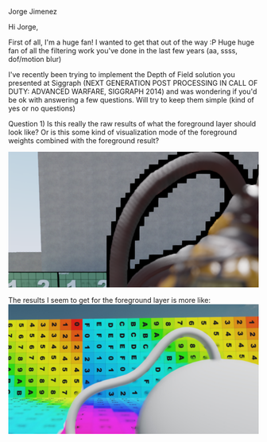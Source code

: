 Jorge Jimenez

Hi Jorge,

First of all, I'm a huge fan! I wanted to get that out of the way :P Huge huge fan of all the filtering work you've done in the last few years (aa, ssss, dof/motion blur)

I've recently been trying to implement the Depth of Field solution you presented at Siggraph (NEXT GENERATION POST PROCESSING IN CALL OF DUTY: ADVANCED WARFARE, SIGGRAPH 2014) and was wondering if you'd be ok with answering a few questions. Will try to keep them simple (kind of yes or no questions)

Question 1)
Is this really the raw results of what the foreground layer should look like? Or is this some kind of visualization mode of the foreground weights combined with the foreground result?

![](https://github.com/greje656/Questions/blob/master/images/foreground-original.png)

The results I seem to get for the foreground layer is more like:
![](https://github.com/greje656/Questions/blob/master/images/foreground.jpg)
